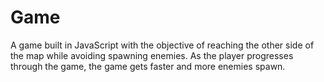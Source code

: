 # Game
A game built in JavaScript with the objective of reaching the other side of the map while avoiding spawning enemies. 
As the player progresses through the game, the game gets faster and more enemies spawn.
